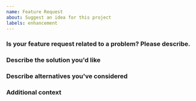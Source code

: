 ```yaml
---
name: Feature Request
about: Suggest an idea for this project
labels: enhancement
---
```


###  Is your feature request related to a problem? Please describe.

<!-- A clear and concise description of what the problem is. Ex. I'm always frustrated when ... -->

###  Describe the solution you'd like

<!-- A clear and concise description of what you want to happen. -->

###  Describe alternatives you've considered

<!-- A clear and concise description of any alternative solutions or features you've considered. -->

###  Additional context

<!-- Add any other context or screenshots about the feature request here. -->
